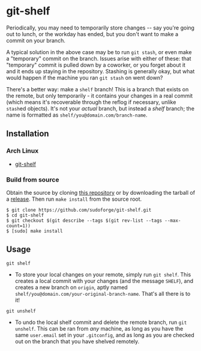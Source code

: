 # git-shelf

Periodically, you may need to temporarily store changes -- say you're going
out to lunch, or the workday has ended, but you don't want to make a commit
on your branch.

A typical solution in the above case may be to run `git stash`, or even make
a "temporary" commit on the branch. Issues arise with either of these: that
"temporary" commit is pulled down by a coworker, or you forget about it and
it ends up staying in the repository. Stashing is generally okay, but what
would happen if the machine you ran `git stash` on went down?

There's a better way: make a `shelf` branch! This is a branch that exists on
the remote, but only temporarily - it contains your changes in a real commit
(which means it's recoverable through the reflog if necessary, unlike `stash`ed
objects). It's not your _actual_ branch, but instead a _shelf_ branch; the name
is formatted as `shelf/you@domain.com/branch-name`.

## Installation

### Arch Linux

* [git-shelf][aurpkg]

[aurpkg]: https://aur.archlinux.org/packages/git-shelf

### Build from source

Obtain the source by cloning [this repository][repo-uri] or by downloading the
tarball of a [release][repo-releases]. Then run `make install` from the source
root.

```
$ git clone https://github.com/sudoforge/git-shelf.git
$ cd git-shelf
$ git checkout $(git describe --tags $(git rev-list --tags --max-count=1))
$ [sudo] make install
```

[repo-uri]: https://github.com/sudoforge/git-shelf.git
[repo-releases]: https://github.com/sudoforge/git-shelf/releases

## Usage

`git shelf`
- To store your local changes on your remote, simply run `git shelf`. This 
creates a local commit with your changes (and the message `SHELF`), and 
creates a new branch on `origin`, aptly named 
`shelf/you@domain.com/your-original-branch-name`. That's all there is to it!

`git unshelf`
- To undo the local shelf commit and delete the remote branch, run `git
unshelf`. This can be ran from _any_ machine, as long as you have the same
`user.email` set in your `.gitconfig`, and as long as you are checked out
on the branch that you have shelved remotely.
